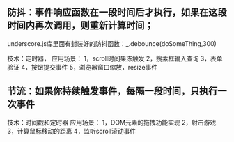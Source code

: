 ## 防抖：事件响应函数在一段时间后才执行，如果在这段时间内再次调用，则重新计算时间；
underscore.js库里面有封装好的防抖函数：_.debounce(doSomeThing,300)

技术：定时器，
应用场景：
1，scroll时间果冻触发
2，搜索框输入查询
3，表单验证
4，按钮提交事件
5，浏览器窗口缩放，resize事件


## 节流：如果你持续触发事件，每隔一段时间，只执行一次事件

技术：时间戳和定时器
应用场景：
1，DOM元素的拖拽功能实现
2，射击游戏
3，计算鼠标移动的距离
4，监听scroll滚动事件